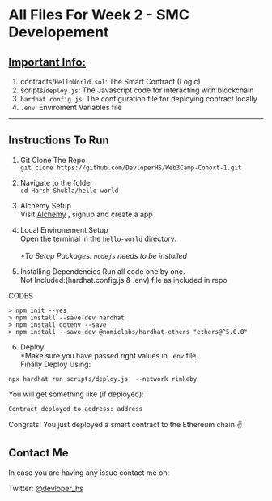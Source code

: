 <h1>All Files For Week 2 - SMC Developement</h1>

<h2><u>Important Info:</u></h2>

1. contracts/`HelloWorld.sol`: The Smart Contract (Logic)<br>
2. scripts/`deploy.js`: The Javascript code for interacting with blockchain<br>
3. `hardhat.config.js`: The configuration file for deploying contract locally<br>
4. `.env`: Enviroment Variables file<br>
<hr>

<h2>Instructions To Run</h2>

1. Git Clone The Repo <br>
`git clone https://github.com/DevloperHS/Web3Camp-Cohort-1.git`

2. Navigate to the folder <br>
`cd Harsh-Shukla/hello-world`

3. Alchemy Setup<br>
Visit [Alchemy](https://www.alchemy.com/) , signup and create a app

4. Local Environement Setup<br>
Open the terminal in the `hello-world` directory. <br> <br>
<em>*To Setup Packages: `nodejs` needs to be installed</em>

5. Installing Dependencies
Run all code one by one. <br>
Not Included:(hardhat.config.js & .env) file as included in repo <br>

CODES
```
> npm init --yes
> npm install --save-dev hardhat
> npm install dotenv --save
> npm install --save-dev @nomiclabs/hardhat-ethers "ethers@^5.0.0"
```

6. Deploy<br>
*Make sure you have passed right values in `.env` file. <br>
Finally Deploy Using:

```
npx hardhat run scripts/deploy.js  --network rinkeby
```

You will get something like (if deployed): <br>

`Contract deployed to address: address`

Congrats! You just deployed a smart contract to the Ethereum chain ✌

<h2>Contact Me</h2>
In case you are having any issue contact me on:<br>

Twitter: [@devloper_hs](https://twitter.com/devloper_hs) 


















